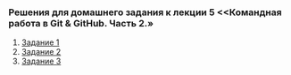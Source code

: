 ### Решения для домашнего задания к лекции 5 <<Командная работа в Git & GitHub. Часть 2.»

1. [Задание 1](https://github.com/netology-code/git-2-homeworks-issues/issues/3134)
2. [Задание 2](https://github.com/netology-code/git-2-homeworks-pr/pull/3159)
3. [Задание 3](https://dmitry-a-k.github.io/Dmitry-A-K/)

